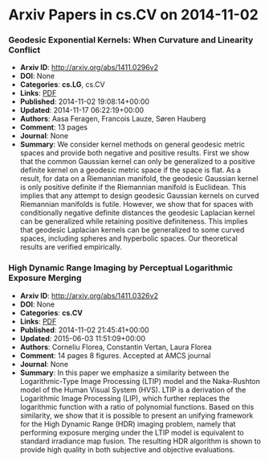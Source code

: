 # Arxiv Papers in cs.CV on 2014-11-02
### Geodesic Exponential Kernels: When Curvature and Linearity Conflict
- **Arxiv ID**: http://arxiv.org/abs/1411.0296v2
- **DOI**: None
- **Categories**: **cs.LG**, cs.CV
- **Links**: [PDF](http://arxiv.org/pdf/1411.0296v2)
- **Published**: 2014-11-02 19:08:14+00:00
- **Updated**: 2014-11-17 06:22:19+00:00
- **Authors**: Aasa Feragen, Francois Lauze, Søren Hauberg
- **Comment**: 13 pages
- **Journal**: None
- **Summary**: We consider kernel methods on general geodesic metric spaces and provide both negative and positive results. First we show that the common Gaussian kernel can only be generalized to a positive definite kernel on a geodesic metric space if the space is flat. As a result, for data on a Riemannian manifold, the geodesic Gaussian kernel is only positive definite if the Riemannian manifold is Euclidean. This implies that any attempt to design geodesic Gaussian kernels on curved Riemannian manifolds is futile. However, we show that for spaces with conditionally negative definite distances the geodesic Laplacian kernel can be generalized while retaining positive definiteness. This implies that geodesic Laplacian kernels can be generalized to some curved spaces, including spheres and hyperbolic spaces. Our theoretical results are verified empirically.



### High Dynamic Range Imaging by Perceptual Logarithmic Exposure Merging
- **Arxiv ID**: http://arxiv.org/abs/1411.0326v2
- **DOI**: None
- **Categories**: **cs.CV**
- **Links**: [PDF](http://arxiv.org/pdf/1411.0326v2)
- **Published**: 2014-11-02 21:45:41+00:00
- **Updated**: 2015-06-03 11:51:09+00:00
- **Authors**: Corneliu Florea, Constantin Vertan, Laura Florea
- **Comment**: 14 pages 8 figures. Accepted at AMCS journal
- **Journal**: None
- **Summary**: In this paper we emphasize a similarity between the Logarithmic-Type Image Processing (LTIP) model and the Naka-Rushton model of the Human Visual System (HVS). LTIP is a derivation of the Logarithmic Image Processing (LIP), which further replaces the logarithmic function with a ratio of polynomial functions. Based on this similarity, we show that it is possible to present an unifying framework for the High Dynamic Range (HDR) imaging problem, namely that performing exposure merging under the LTIP model is equivalent to standard irradiance map fusion. The resulting HDR algorithm is shown to provide high quality in both subjective and objective evaluations.



